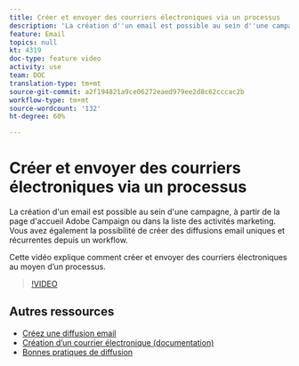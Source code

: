 ```yaml
---
title: Créer et envoyer des courriers électroniques via un processus
description: 'La création d''un email est possible au sein d''une campagne, à partir de la page d''accueil Adobe Campaign ou dans la liste des activités marketing. Vous avez également la possibilité de créer des diffusions email uniques et récurrentes depuis un workflow. Cette vidéo explique comment créer une diffusion de courriel à partir de la page d''accueil. '
feature: Email
topics: null
kt: 4319
doc-type: feature video
activity: use
team: DOC
translation-type: tm+mt
source-git-commit: a2f194821a9ce06272eaed979ee2d8c62cccac2b
workflow-type: tm+mt
source-wordcount: '132'
ht-degree: 60%

---
```



# Créer et envoyer des courriers électroniques via un processus

La création d&#39;un email est possible au sein d&#39;une campagne, à partir de la page d&#39;accueil Adobe Campaign ou dans la liste des activités marketing. Vous avez également la possibilité de créer des diffusions email uniques et récurrentes depuis un workflow.

Cette vidéo explique comment créer et envoyer des courriers électroniques au moyen d’un processus.

>[!VIDEO](https://video.tv.adobe.com/v/31465?quality=12)

## Autres ressources

* [Créez une diffusion email](/help/communication-channels/email/create-email-from-homepage.md)
* [Création d’un courrier électronique (documentation)](https://docs.adobe.com/content/help/en/campaign-standard/using/communication-channels/email-messages/creating-an-email.html)
* [Bonnes pratiques de diffusion](https://docs.campaign.adobe.com/doc/standard/getting_started/fr/ACS_DeliveryBestPractices.html)
